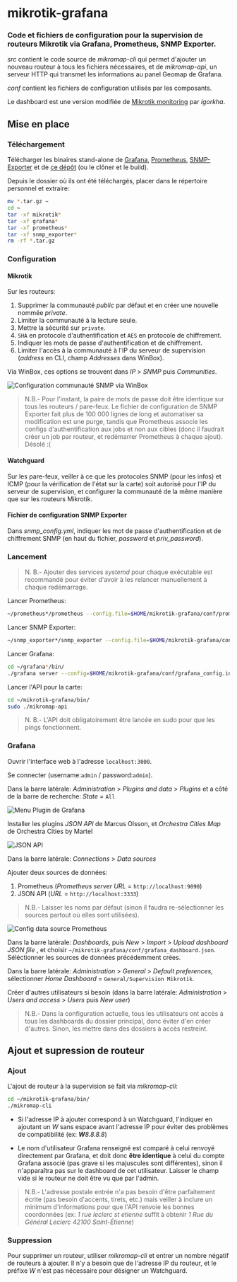 # mikrotik-grafana

### Code et fichiers de configuration pour la supervision de routeurs Mikrotik via Grafana, Prometheus, SNMP Exporter.

*src* contient le code source de *mikromap-cli* qui permet d'ajouter un nouveau routeur à tous les fichiers nécessaires, et de *mikromap-api*, un serveur HTTP qui transmet les informations au panel Geomap de Grafana.

*conf* contient les fichiers de configuration utilisés par les composants.

Le dashboard est une version modifiée de [Mikrotik monitoring](https://grafana.com/grafana/dashboards/14420-mikrotik-monitoring/) par *igorkha*.

## Mise en place

### Téléchargement

Télécharger les binaires stand-alone de [Grafana](https://grafana.com/get/?tab=self-managed), [Prometheus](https://prometheus.io/download/), [SNMP-Exporter](https://github.com/prometheus/snmp_exporter/releases) et de [ce dépôt](https://github.com/bakraw/mikrotik-grafana/releases) (ou le clôner et le build).

Depuis le dossier où ils ont été téléchargés, placer dans le répertoire personnel et extraire:
```bash
mv *.tar.gz ~
cd ~
tar -xf mikrotik*
tar -xf grafana*
tar -xf prometheus*
tar -xf snmp_exporter*
rm -rf *.tar.gz
```

### Configuration

#### Mikrotik

Sur les routeurs:
1. Supprimer la communauté *public* par défaut et en créer une nouvelle nommée *private*. 
2. Limiter la communauté à la lecture seule.
3. Mettre la sécurité sur ```private```.
4. ```SHA``` en protocole d'authentification et ```AES``` en protocole de chiffrement.
5. Indiquer les mots de passe d'authentification et de chiffrement.
6. Limiter l'accès à la communauté à l'IP du serveur de supervision (*address* en CLI, champ *Addresses* dans WinBox).

Via WinBox, ces options se trouvent dans *IP* > *SNMP* puis *Communities*.

![Configuration communauté SNMP via WinBox](https://github.com/bakraw/mikrotik-grafana/assets/161661948/c6bbd279-0839-4abb-8183-d13a1e1e7255)

> N.B.- Pour l'instant, la paire de mots de passe doit être identique sur tous les routeurs / pare-feux. Le fichier de configuration de SNMP Exporter fait plus de 100 000 lignes de long et automatiser sa modification est une purge, tandis que Prometheus associe les configs d'authentification aux jobs et non aux cibles (donc il faudrait créer un job par routeur, et redémarrer Prometheus à chaque ajout). Désolé :(

#### Watchguard

Sur les pare-feux, veiller à ce que les protocoles SNMP (pour les infos) et ICMP (pour la vérification de l'état sur la carte) soit autorisé pour l'IP du serveur de supervision, et configurer la communauté de la même manière que sur les routeurs Mikrotik.

#### Fichier de configuration SNMP Exporter

Dans *snmp_config.yml*, indiquer les mot de passe d'authentification et de chiffrement SNMP (en haut du fichier, *password* et *priv_password*).

### Lancement

> N. B.- Ajouter des services *systemd* pour chaque exécutable est recommandé pour éviter d'avoir à les relancer manuellement à chaque redémarrage.

Lancer Prometheus:
```bash
~/prometheus*/prometheus --config.file=$HOME/mikrotik-grafana/conf/prometheus_config.yml
```

Lancer SNMP Exporter:
```bash
~/snmp_exporter*/snmp_exporter --config.file=$HOME/mikrotik-grafana/conf/snmp_config.yml
```

Lancer Grafana:
```bash
cd ~/grafana*/bin/
./grafana server --config=$HOME/mikrotik-grafana/conf/grafana_config.ini
```

Lancer l'API pour la carte:
```bash
cd ~/mikrotik-grafana/bin/
sudo ./mikromap-api
```

> N. B.- L'API doit obligatoirement être lancée en sudo pour que les pings fonctionnent.

### Grafana

Ouvrir l'interface web à l'adresse ```localhost:3000```.

Se connecter (username:```admin``` / password:```admin```).

Dans la barre latérale: *Administration* > *Plugins and data* > *Plugins* et a côté de la barre de recherche: *State* = ```All```

![Menu Plugin de Grafana](https://github.com/bakraw/mikrotik-grafana/assets/161661948/ee092fb0-bfa8-4260-801c-b95fcdd0b77b)

Installer les plugins *JSON API* de Marcus Olsson, et *Orchestra Cities Map* de Orchestra Cities by Martel

![JSON API](https://github.com/bakraw/mikrotik-grafana/assets/161661948/28660e68-0f56-4d53-92a4-50dd030e6fb7)

Dans la barre latérale: *Connections* > *Data sources*

Ajouter deux sources de données:
1. Prometheus (*Prometheus server URL* = ```http://localhost:9090```)
2. JSON API (*URL* = ```http://localhost:3333```)

> N.B.- Laisser les noms par défaut (sinon il faudra re-sélectionner les sources partout où elles sont utilisées).

![Config data source Prometheus](https://github.com/bakraw/mikrotik-grafana/assets/161661948/cd5f8abe-a194-4a92-9e77-a2ad1b673a86)

Dans la barre latérale: *Dashboards*, puis *New* > *Import* > *Upload dashboard JSON file* , et choisir ```~/mikrotik-grafana/conf/grafana_dashboard.json```. Séléctionner les sources de données précédemment crées.

Dans la barre latérale: *Administration* > *General* > *Default preferences*, sélectionner *Home Dashboard* = ```General/Supervision Mikrotik```.

Créer d'autres utilisateurs si besoin (dans la barre latérale: *Administration* > *Users and access* > *Users* puis *New user*)

> N.B.- Dans la configuration actuelle, tous les utilisateurs ont accès à tous les dashboards du dossier principal, donc éviter d'en créer d'autres. Sinon, les mettre dans des dossiers à accès restreint.

## Ajout et supression de routeur

### Ajout

L'ajout de routeur à la supervision se fait via *mikromap-cli*:
```bash
cd ~/mikrotik-grafana/bin/
./mikromap-cli
```

- Si l'adresse IP à ajouter correspond à un Watchguard, l'indiquer en ajoutant un *W* sans espace avant l'adresse IP pour éviter des problèmes de compatibilité (ex: ***W**8.8.8.8*)

- Le nom d'utilisateur Grafana renseigné est comparé à celui renvoyé directement par Grafana, et doit donc **être identique** à celui du compte Grafana associé (pas grave si les majuscules sont différentes), sinon il n'apparaîtra pas sur le dashboard de cet utilisateur. Laisser le champ vide si le routeur ne doit être vu que par l'admin.

> N.B.- L'adresse postale entrée n'a pas besoin d'être parfaitement écrite (pas besoin d'accents, tirets, etc.) mais veiller à inclure un minimum d'informations pour que l'API renvoie les bonnes coordonnées (ex: *1 rue leclerc st etienne* suffit à obtenir *1 Rue du Général Leclerc 42100 Saint-Étienne*)

### Suppression

Pour supprimer un routeur, utiliser *mikromap-cli* et entrer un nombre négatif de routeurs à ajouter. Il n'y a besoin que de l'adresse IP du routeur, et le préfixe *W* n'est pas nécessaire pour désigner un Watchguard.
